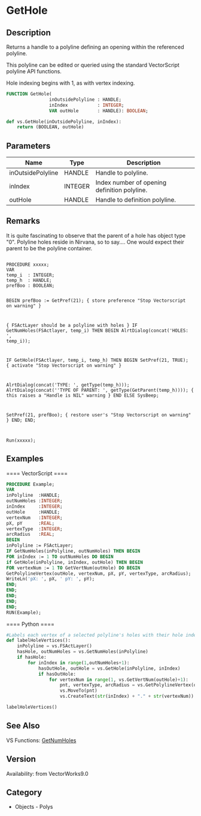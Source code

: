 # GetHole

## Description
Returns a handle to a polyline defining an opening within the referenced polyline.

This polyline can be edited or queried using the standard VectorScript polyline API functions.

Hole indexing begins with 1, as with vertex indexing.

```pascal
FUNCTION GetHole(
				inOutsidePolyline : HANDLE;
				inIndex           : INTEGER;
				VAR outHole       : HANDLE): BOOLEAN;
```

```python
def vs.GetHole(inOutsidePolyline, inIndex):
    return (BOOLEAN, outHole)
```

## Parameters
|Name|Type|Description|
|---|---|---|
|inOutsidePolyline|HANDLE|Handle to polyline.|
|inIndex|INTEGER|Index number of opening definition polyline.|
|outHole|HANDLE|Handle to definition polyline.|

## Remarks
It is quite fascinating to observe that the parent of a hole has object type "0". Polyline holes reside in Nirvana, so to say....
One would expect their parent to be the polyline container.

<code lang="pas">
PROCEDURE xxxxx;
VAR
temp_i	: INTEGER;
temp_h	: HANDLE;
prefBoo : BOOLEAN;

BEGIN
prefBoo := GetPref(21); { store preference "Stop Vectorscript on warning" }

{ FSActLayer should be a polyline with holes }
IF GetNumHoles(FSActlayer, temp_i) THEN BEGIN
AlrtDialog(concat('HOLES: ', temp_i));

IF GetHole(FSActlayer, temp_i, temp_h) THEN BEGIN
SetPref(21, TRUE); { activate "Stop Vectorscript on warning" }

AlrtDialog(concat('TYPE: ', getType(temp_h)));
AlrtDialog(concat(''TYPE OF PARENT: ', getType(GetParent(temp_h))));
{ this raises a "Handle is NIL" warning }
END ELSE
SysBeep;

SetPref(21, prefBoo); { restore user's "Stop Vectorscript on warning" }
END;
END;

Run(xxxxx);
</code>

## Examples
==== VectorScript ====
```pascal
PROCEDURE Example;
VAR
inPolyline  :HANDLE;
outNumHoles :INTEGER;
inIndex     :INTEGER;
outHole     :HANDLE;
vertexNum   :INTEGER;
pX, pY      :REAL;
vertexType  :INTEGER;
arcRadius   :REAL;
BEGIN
inPolyline := FSActLayer;
IF GetNumHoles(inPolyline, outNumHoles) THEN BEGIN
FOR inIndex := 1 TO outNumHoles DO BEGIN
if GetHole(inPolyline, inIndex, outHole) THEN BEGIN
FOR vertexNum := 1 TO GetVertNum(outHole) DO BEGIN
GetPolylineVertex(outHole, vertexNum, pX, pY, vertexType, arcRadius);
WriteLn('pX: ', pX, ' pY: ', pY);
END;
END;
END;
END;
END;
RUN(Example);
```
==== Python ====
```python
#Labels each vertex of a selected polyline's holes with their hole index and vertex index
def labelHoleVertices():
    inPolyline = vs.FSActLayer()
    hasHole, outNumHoles = vs.GetNumHoles(inPolyline)
    if hasHole:
        for inIndex in range(1,outNumHoles+1):
            hasOutHole, outHole = vs.GetHole(inPolyline, inIndex)
            if hasOutHole:
                for vertexNum in range(1, vs.GetVertNum(outHole)+1):
                    pnt, vertexType, arcRadius = vs.GetPolylineVertex(outHole, vertexNum)
                    vs.MoveTo(pnt)
                    vs.CreateText(str(inIndex) + "." + str(vertexNum))

labelHoleVertices()
```

## See Also
VS Functions:
[GetNumHoles](GetNumHoles.md)

## Version
Availability: from VectorWorks9.0

## Category
* Objects - Polys

